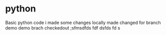# python
Basic python code
i made some changes locally
made changed for branch demo
demo brach checkedout
;sfmsdfds
fdf
dsfds
fd
s

